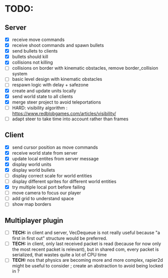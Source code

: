 # TODO:

## Server
- [x] receive move commands
- [x] receive shoot commands and spawn bullets
- [x] send bullets to clients
- [x] bullets should kill
- [x] collisions not killing
- [ ] collisions on border with kinematic obstacles, remove border_collision system
- [ ] basic level design with kinematic obstacles
- [ ] respawn logic with delay + safezone
- [x] create and update units locally
- [x] send world state to all clients
- [x] merge steer project to avoid teleportations
- [ ] HARD: visibility algorithm : https://www.redblobgames.com/articles/visibility/
- [ ] adapt steer to take time into account rather than frames

## Client
- [x] send cursor position as move commands
- [x] receive world state from server
- [x] update local entites from server message
- [x] display world units
- [x] display world bullets
- [ ] display correct scale for world entities
- [ ] display different sprites for different world entities
- [x] try multiple local port before failing
- [ ] move camera to focus our player
- [ ] add grid to understand space
- [ ] show map borders

## Multiplayer plugin
- [ ] **TECH:** in client and server, VecDequeue is not really useful because "a first in first out" structure would be preferred.
- [ ] **TECH:** in client, only last received packet is read (because for now only the most recent packet is relevant), but in shared com, every packet is serialized, that wastes quite a lot of CPU time
- [ ] **TECH:** nos that physics are becoming more and more complex, rapier2d might be useful to consider ; create an abstraction to avoid being locked in ?
